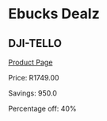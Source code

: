 
# Ebucks Dealz
## DJI-TELLO
[Product Page](https://www.ebucks.com/web/shop/productSelected.do?prodId=1083902307&catId=714994827)

Price: R1749.00

Savings: 950.0

Percentage off: 40%
	